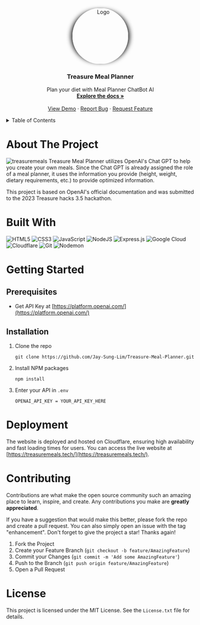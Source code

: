 <div align="center">
  <a href="https://github.com/Jay-Sung-Lim/Treasure-Meal-Planner">
    <img src="https://github.com/Jay-Sung-Lim/Treasure-Meal-Planner/assets/107202611/54bcc688-0460-4a6e-a243-44a1a0940165" alt="Logo" width="150" height="150" style="border-radius: 50%;   -webkit-box-shadow: -10px 0px 13px -7px #000000, 10px 0px 13px -7px #000000, 5px 5px 15px 5px rgba(0, 0, 0, 0); box-shadow: -10px 0px 13px -7px #000000, 10px 0px 13px -7px #000000, 5px 5px 15px 5px rgba(0, 0, 0, 0);">
  </a>

  <h3 align="center">Treasure Meal Planner</h3>

  <p align="center">
    Plan your diet with Meal Planner ChatBot AI
    <br />
    <a href="https://github.com/Jay-Sung-Lim/Treasure-Meal-Planner"><strong>Explore the docs »</strong></a>
    <br />
    <br />
    <a href="https://treasuremeals.tech/">View Demo</a>
    ·
    <a href="https://github.com/Jay-Sung-Lim/Treasure-Meal-Planner/issues">Report Bug</a>
    ·
    <a href="https://github.com/Jay-Sung-Lim/Treasure-Meal-Planner/issues">Request Feature</a>
  </p>
</div>

<!-- Table of Contents -->
<details>
  <summary>Table of Contents</summary>
  <ol>
    <li><a href="#about-the-project">About The Project</a></li>
    <li><a href="#built-with">Built With</a></li>
    <li>
      <a href="#getting-started">Getting Started</a>
      <ul>
        <li><a href="#prerequisites">Prerequisites</a></li>
        <li><a href="#installation">Installation</a></li>
      </ul>
    </li>
    <li><a href="#deployment">Deployment</a></li>
    <li><a href="#contributing">Contributing</a></li>
    <li><a href="#license">License</a></li>
  </ol>
</details>


# About The Project
![treasuremeals](https://github.com/Jay-Sung-Lim/Treasure-Meal-Planner/assets/107202611/a594fa22-84c2-4f80-88b0-84070db8e40d)
Treasure Meal Planner utilizes OpenAI's Chat GPT to help you create your own meals. Since the Chat GPT is already assigned the role of a meal planner, it uses the information you provide (height, weight, dietary requirements, etc.) to provide optimized information.

This project is based on OpenAI's official documentation and was submitted to the 2023 Treasure hacks 3.5 hackathon.


# Built With
![HTML5](https://img.shields.io/badge/html5-%23E34F26.svg?style=for-the-badge&logo=html5&logoColor=white)
![CSS3](https://img.shields.io/badge/css3-%231572B6.svg?style=for-the-badge&logo=css3&logoColor=white)
![JavaScript](https://img.shields.io/badge/javascript-%23323330.svg?style=for-the-badge&logo=javascript&logoColor=%23F7DF1E)
![NodeJS](https://img.shields.io/badge/node.js-6DA55F?style=for-the-badge&logo=node.js&logoColor=white)
![Express.js](https://img.shields.io/badge/express.js-%23404d59.svg?style=for-the-badge&logo=express&logoColor=%2361DAFB)
![Google Cloud](https://img.shields.io/badge/GoogleCloud-%234285F4.svg?style=for-the-badge&logo=google-cloud&logoColor=white)
![Cloudflare](https://img.shields.io/badge/Cloudflare-F38020?style=for-the-badge&logo=Cloudflare&logoColor=white)
![Git](https://img.shields.io/badge/git-%23F05033.svg?style=for-the-badge&logo=git&logoColor=white)
![Nodemon](https://img.shields.io/badge/NODEMON-%23323330.svg?style=for-the-badge&logo=nodemon&logoColor=%BBDEAD)


# Getting Started

## Prerequisites
* Get API Key at [https://platform.openai.com/](https://platform.openai.com/)

## Installation
1. Clone the repo
   ```
   git clone https://github.com/Jay-Sung-Lim/Treasure-Meal-Planner.git
   ```
2. Install NPM packages
   ```
   npm install
   ```
3. Enter your API in `.env`
   ```
   OPENAI_API_KEY = YOUR_API_KEY_HERE
   ```

# Deployment
The website is deployed and hosted on Cloudflare, ensuring high availability and fast loading times for users. You can access the live website at [https://treasuremeals.tech/](https://treasuremeals.tech/).

# Contributing
Contributions are what make the open source community such an amazing place to learn, inspire, and create. Any contributions you make are **greatly appreciated**.

If you have a suggestion that would make this better, please fork the repo and create a pull request. You can also simply open an issue with the tag "enhancement".
Don't forget to give the project a star! Thanks again!

1. Fork the Project
2. Create your Feature Branch (`git checkout -b feature/AmazingFeature`)
3. Commit your Changes (`git commit -m 'Add some AmazingFeature'`)
4. Push to the Branch (`git push origin feature/AmazingFeature`)
5. Open a Pull Request

# License
This project is licensed under the MIT License. See the `License.txt` file for details.
